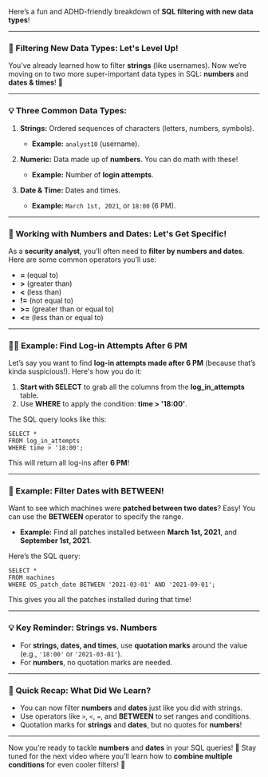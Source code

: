 Here’s a fun and ADHD-friendly breakdown of **SQL filtering with new data types**!

---

### **🎯 Filtering New Data Types: Let's Level Up!**

You’ve already learned how to filter **strings** (like usernames). Now we’re moving on to two more super-important data types in SQL: **numbers** and **dates & times**! 🚀

---

### **💡 Three Common Data Types:**

1. **Strings:** Ordered sequences of characters (letters, numbers, symbols).  
   - **Example:** `analyst10` (username).
   
2. **Numeric:** Data made up of **numbers**. You can do math with these!  
   - **Example:** Number of **login attempts**.
   
3. **Date & Time:** Dates and times.  
   - **Example:** `March 1st, 2021`, or `18:00` (6 PM).

---

### **🔢 Working with Numbers and Dates: Let's Get Specific!**

As a **security analyst**, you’ll often need to **filter by numbers and dates**. Here are some common operators you’ll use:

- **=** (equal to)
- **>** (greater than)
- **<** (less than)
- **!=** (not equal to)
- **>=** (greater than or equal to)
- **<=** (less than or equal to)

---

### **🕵️‍♂️ Example: Find Log-in Attempts After 6 PM**

Let’s say you want to find **log-in attempts made after 6 PM** (because that’s kinda suspicious!). Here's how you do it:

1. **Start with SELECT** to grab all the columns from the **log_in_attempts** table.
2. Use **WHERE** to apply the condition: **time > '18:00'**.

The SQL query looks like this:

```
SELECT *
FROM log_in_attempts
WHERE time > '18:00';
```

This will return all log-ins after **6 PM**!

---

### **📅 Example: Filter Dates with BETWEEN!**

Want to see which machines were **patched between two dates**? Easy! You can use the **BETWEEN** operator to specify the range.

- **Example:** Find all patches installed between **March 1st, 2021**, and **September 1st, 2021**.

Here’s the SQL query:

```
SELECT *
FROM machines
WHERE OS_patch_date BETWEEN '2021-03-01' AND '2021-09-01';
```

This gives you all the patches installed during that time!

---

### **💡 Key Reminder: Strings vs. Numbers**

- For **strings, dates, and times**, use **quotation marks** around the value (e.g., `'18:00'` or `'2021-03-01'`).
- For **numbers**, no quotation marks are needed.

---

### **📝 Quick Recap: What Did We Learn?**

- You can now filter **numbers** and **dates** just like you did with strings.
- Use operators like `>`, `<`, `=`, and **BETWEEN** to set ranges and conditions.
- Quotation marks for **strings** and **dates**, but no quotes for **numbers**!

---

Now you’re ready to tackle **numbers** and **dates** in your SQL queries! 🎉 Stay tuned for the next video where you’ll learn how to **combine multiple conditions** for even cooler filters! 🚀

